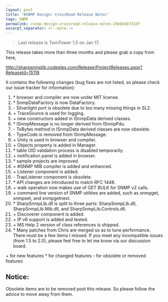 ```yaml
---
layout: post
title: "#SNMP Design: CrossRoad Release Notes"
tags: SNMP
permalink: /snmp-design-crossroad-release-notes-2deb83b7318f
excerpt_separator: <!--more-->
---
```

> Last release is TwinTower 1.5 on Jan 17.

This release takes more than three months and please grab a copy from here,

http://sharpsnmplib.codeplex.com/Release/ProjectReleases.aspx?ReleaseId=15118
<!--more-->

It contains the following changes (bug fixes are not listed, so please check our issue tracker for information):

1. \* browser and compiler are now under MIT license.
1. \* SnmpDataFactory is now DataFactory.
1. \- Silverlight port is obsolete due to too many missing things in SL2.
1. \+ TraceSource is used for logging.
1. \+ new constructors added in ISnmpData derived classes.
1. \* ISnmpMessage is no longer derived from ISnmpPdu.
1. \- ToBytes method in ISnmpData derived classes are now obsolete.
1. \- TypeCode is removed from ISnmpMessage.
1. \+ Unity is used in browser and compiler.
1. \+ Objects property is added in Manager.
1. \* table OID validation process is disabled temporarily.
1. \+ notification panel is added in browser.
1. \* sample projects are improved.
1. \+ #SNMP MIB compiler is added and enhanced.
1. \+ Listener component is added.
1. \- TrapListener component is obsolete.
1. \* API changes are introduced to match RFC 1448.
1. \+ walk operation now makes use of GET BULK for SNMP v2 calls.
1. \+ command line version of SNMP utilities are added, such as snmpget, snmpset, and snmpgetnext.
1. \* SharpSnmpLib.dll is split to three parts: SharpSnmpLib.dll, SharpSnmpLib.Mib.dll, and SharpSnmpLib.Controls.dll.
1. \+ Discoverer component is added.
1. \+ IP v6 support is added and tested.
1. \+ MS Help 2 version of class references is shipped.
1. \* Many patches from Chris are merged so as to tune performance.
There must be a few items I missed. If you meet any incompatible issues (from 1.5 to 2.0), please feel free to let me know via our discussion board.

\+ for new features
\* for changed features
\- for obsolete or removed features

## Notice:

Obsolete items are to be removed post this release. So please follow the advice to move away from them.

